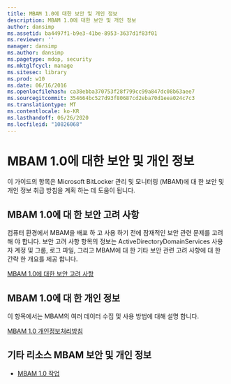 ```yaml
---
title: MBAM 1.0에 대한 보안 및 개인 정보
description: MBAM 1.0에 대한 보안 및 개인 정보
author: dansimp
ms.assetid: ba4497f1-b9e3-41be-8953-3637d1f83f01
ms.reviewer: ''
manager: dansimp
ms.author: dansimp
ms.pagetype: mdop, security
ms.mktglfcycl: manage
ms.sitesec: library
ms.prod: w10
ms.date: 06/16/2016
ms.openlocfilehash: ca38ebba370753f28f799cc99a847dc08b63aee7
ms.sourcegitcommit: 354664bc527d93f80687cd2eba70d1eea024c7c3
ms.translationtype: MT
ms.contentlocale: ko-KR
ms.lasthandoff: 06/26/2020
ms.locfileid: "10826068"
---
```

# MBAM 1.0에 대한 보안 및 개인 정보


이 가이드의 항목은 Microsoft BitLocker 관리 및 모니터링 (MBAM)에 대 한 보안 및 개인 정보 취급 방침을 계획 하는 데 도움이 됩니다.

## MBAM 1.0에 대 한 보안 고려 사항


컴퓨터 환경에서 MBAM을 배포 하 고 사용 하기 전에 잠재적인 보안 관련 문제를 고려해 야 합니다. 보안 고려 사항 항목의 정보는 ActiveDirectoryDomainServices 사용자 계정 및 그룹, 로그 파일, 그리고 MBAM에 대 한 기타 보안 관련 고려 사항에 대 한 간략 한 개요를 제공 합니다.

[MBAM 1.0에 대한 보안 고려 사항](security-considerations-for-mbam-10.md)

## MBAM 1.0에 대 한 개인 정보


이 항목에서는 MBAM의 여러 데이터 수집 및 사용 방법에 대해 설명 합니다.

[MBAM 1.0 개인정보처리방침](privacy-statement-for-mbam-10.md)

## 기타 리소스 MBAM 보안 및 개인 정보


-   [MBAM 1.0 작업](operations-for-mbam-10.md)

 

 





